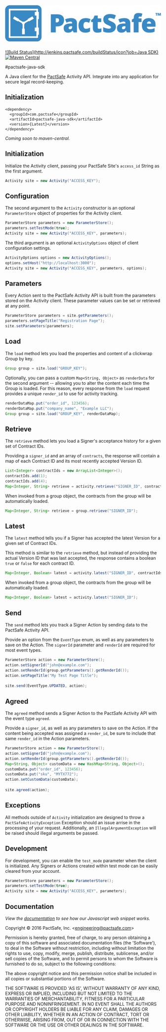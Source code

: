 # ![pactsafe-java-sdk](media/logo.png)

[![Build Status](http://jenkins.pactsafe.com/buildStatus/icon?job=Java SDK)](http://jenkins.pactsafe.com/job/Java%20SDK/) [![Maven Central](https://maven-badges.herokuapp.com/maven-central/com.pactsafe/pactsafe-java-sdk/badge.svg)](https://maven-badges.herokuapp.com/maven-central/com.pactsafe/pactsafe-java-sdk)

#pactsafe-java-sdk

A Java client for the [PactSafe](https://www.pactsafe.com) Activity API. Integrate into any application for secure legal record-keeping.

## Initialization

```
<dependency>
  <groupId>com.pactsafe</groupId>
  <artifactId>pactsafe-java-sdk</artifactId>
  <version>{Latest}</version>
</dependency>
```
*Coming soon to maven-central.*

## Initialization

Initialize the Activity client, passing your PactSafe Site's `access_id` String as the first argument.
```java
Activity site = new Activity("ACCESS_KEY");
```

## Configuration

The second argument to the `Activity` constructor is an optional `ParameterStore` object of properties for the Activity client.
```java
ParameterStore parameters = new ParameterStore();
parameters.setTestMode(true);
Activity site = new Activity("ACCESS_KEY", parameters);
```

The third argument is an optional `ActivityOptions` object of client configuration settings.
```java
ActivityOptions options = new ActivityOptions();
options.setHost("http://localhost:3000");
Activity site = new Activity("ACCESS_KEY", parameters, options);
```

## Parameters

Every Action sent to the PactSafe Activity API is built from the parameters stored on the Activity client. These parameter values can be set or retrieved at any point.
```java
ParameterStore parameters = site.getParameters();
parameters.setPageTitle("Registration Page");
site.setParameters(parameters);
```

## Load

The `load` method lets you load the properties and content of a clickwrap Group by key.
```java
Group group = site.load("GROUP_KEY");
```

Optionally, you can pass a custom `Map<String, Object>` as `renderData` for the second argument -- allowing you to alter the content each time the Group is loaded. For this reason, every response from the `load` request provides a unique `render_id` to use for activity tracking.
```java
renderDataMap.put("order_id", 123456);
renderDataMap.put("company_name", "Example LLC");
Group group = site.load("GROUP_KEY", renderDataMap);
```

## Retrieve

The `retrieve` method lets you load a Signer's acceptance history for a given set of Contract IDs.

Providing a `signer_id` and an array of `contracts`, the response will contain a map of each Contract ID and its most recently accepted Version ID.
```java
List<Integer> contractIds = new ArrayList<Integer>();
contractIds.add(1);
contractIds.add(4);
Map<Integer, String> retrieve = activity.retrieve("SIGNER_ID", contractIds);
```

When invoked from a group object, the contracts from the group will be automatically loaded.
```java
Map<Integer, String> retrieve = group.retrieve("SIGNER_ID");
```


## Latest

The `latest` method tells you if a Signer has accepted the latest Version for a given set of Contract IDs.

This method is similar to the `retrieve` method, but instead of providing the actual Version ID that was last accepted, the response contains a boolean `true` or `false` for each contract ID.

```java
Map<Integer, Boolean> latest = activity.latest("SIGNER_ID", contractIds);
```

When invoked from a group object, the contracts from the group will be automatically loaded.
```java
Map<Integer, Boolean> latest = activity.latest("SIGNER_ID");
```

## Send

The `send` method lets you track a Signer Action by sending data to the PactSafe Activity API.

Provide an option from the `EventType` enum, as well as any parameters to save on the Action. The `signerId` parameter and `renderId` are required for most event types.

```java
ParameterStore action = new ParameterStore();
action.setSignerId("john@example.com");
action.setRenderId(group.getParameters().getRenderId());
action.setPageTitle("My Test Page Title");

site.send(EventType.UPDATED, action);
```

## Agreed

The `agreed` method sends a Signer Action to the PactSafe Activity API with the event type `agreed`.

Provide a `signer_id`, as well as any parameters to save on the Action. If the content being accepted was assigned a `render_id`, be sure to include that same `render_id` in the Action parameters.

```java
ParameterStore action = new ParameterStore();
action.setSignerId("john@example.com");
action.setRenderId(group.getParameters().getRenderId());
Map<String, Object> customData = new HashMap<String, Object>();
customData.put("order_id", 123456);
customData.put("sku", "MYTX772");
action.setCustomData(customData);

site.agreed(action);
```

## Exceptions

All methods outside of `Activity` initialization are designed to throw a `PactSafeActivityException` Exception should an issue arrise in the processing of your request. Additionally, an `IllegalArgumentException` will be raised should illegal arguments be passed.

## Development

For development, you can enable the `test_mode` parameter when the client is initialized. Any Signers or Actions created within test mode can be easily cleared from your account.
```java
ParameterStore parameters = new ParameterStore();
parameters.setTestMode(true);
Activity site = new Activity("ACCESS_KEY", parameters);
```

## Documentation

*View the [documentation](https://app.pactsafe.com/docs) to see how our Javascript web snippet works.*


Copyright &copy; 2016 PactSafe, Inc. \<engineering@pactsafe.com\>

Permission is hereby granted, free of charge, to any person obtaining a copy of this software and associated documentation files (the 'Software'), to deal in the Software without restriction, including without limitation the rights to use, copy, modify, merge, publish, distribute, sublicense, and/or sell copies of the Software, and to permit persons to whom the Software is furnished to do so, subject to the following conditions:

The above copyright notice and this permission notice shall be included in all copies or substantial portions of the Software.

THE SOFTWARE IS PROVIDED 'AS IS', WITHOUT WARRANTY OF ANY KIND, EXPRESS OR IMPLIED, INCLUDING BUT NOT LIMITED TO THE WARRANTIES OF MERCHANTABILITY, FITNESS FOR A PARTICULAR PURPOSE AND NONINFRINGEMENT. IN NO EVENT SHALL THE AUTHORS OR COPYRIGHT HOLDERS BE LIABLE FOR ANY CLAIM, DAMAGES OR OTHER LIABILITY, WHETHER IN AN ACTION OF CONTRACT, TORT OR OTHERWISE, ARISING FROM, OUT OF OR IN CONNECTION WITH THE SOFTWARE OR THE USE OR OTHER DEALINGS IN THE SOFTWARE.

